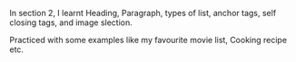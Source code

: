 In section 2, I learnt Heading, Paragraph, types of list, anchor tags, self closing tags, and image slection. 

Practiced with some examples like my favourite movie list, Cooking recipe etc.
